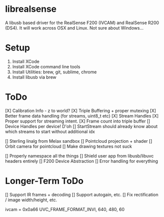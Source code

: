 # librealsense

A libusb based driver for the RealSense F200 (IVCAM) and RealSense R200 (DS4). It will work across OSX and Linux. Not sure about Windows...

# Setup

1. Install XCode
2. Install XCode command line tools
3. Install Utilities: brew, git, sublime, chrome
4. Install libusb via brew

# ToDo
[X] Calibration Info - z to world?
[X] Triple Buffering + proper mutexing
[X] Better frame data handling (for streams, uint8_t etc)
[X] Stream Handles
[X] Proper support for streaming intent.
[X] Frame count into triple buffer
[] Device Handles per device! D'oh
[] StartStream should already know about which streams to start without additional idx

[] Sterling linalg from Melax sandbox
[] Pointcloud projection + shader
[] Orbit camera for pointcloud
[] Make drawing textures not suck

[] Properly namespace all the things
[] Shield user app from libusb/libuvc headers entirely
[] F200 Device Abstraction
[] Error handling for everything

# Longer-Term ToDo
[] Support IR frames + decoding
[] Support autogain, etc.
[] Fix rectification / image width/height, etc. 

ivcam = 0x0a66
UVC_FRAME_FORMAT_INVI, 640, 480, 60
